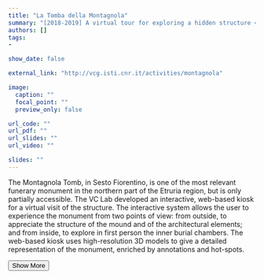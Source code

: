 ```yaml
---
title: "La Tomba della Montagnola"
summary: "[2018-2019] A virtual tour for exploring a hidden structure <p onclick='this.style.display=\"block\"; event.preventDefault();' style='overflow: hidden; display: -webkit-box; -webkit-line-clamp: 3; -webkit-box-orient: vertical;'>The Montagnola Tomb, in Sesto Fiorentino, is one of the most relevant funerary monument in the northern part of the Etruria region, but is only partially accessible. The VC Lab developed an interactive, web-based kiosk for a virtual visit of the structure. The interactive system allows the user to experience the monument from two points of view: from outside, to appreciate the structure of the mound and of the architectural elements; and from inside, to explore in first person the inner burial chambers. The web-based kiosk uses high-resolution 3D models to give a detailed representation of the monument, enriched by annotations and hot-spots.</p>"
authors: []
tags: 
- 

show_date: false

external_link: "http://vcg.isti.cnr.it/activities/montagnola"

image:
  caption: ""
  focal_point: ""
  preview_only: false

url_code: ""
url_pdf: ""
url_slides: ""
url_video: ""

slides: ""
---
```

<p>The Montagnola Tomb, in Sesto Fiorentino, is one of the most relevant funerary monument in the northern part of the Etruria region, but is only partially accessible. The VC Lab developed an interactive, web-based kiosk for a virtual visit of the structure. The interactive system allows the user to experience the monument from two points of view: from outside, to appreciate the structure of the mound and of the architectural elements; and from inside, to explore in first person the inner burial chambers. The web-based kiosk uses high-resolution 3D models to give a detailed representation of the monument, enriched by annotations and hot-spots.</p>
<button onclick="console.log('a')">Show More</button>
